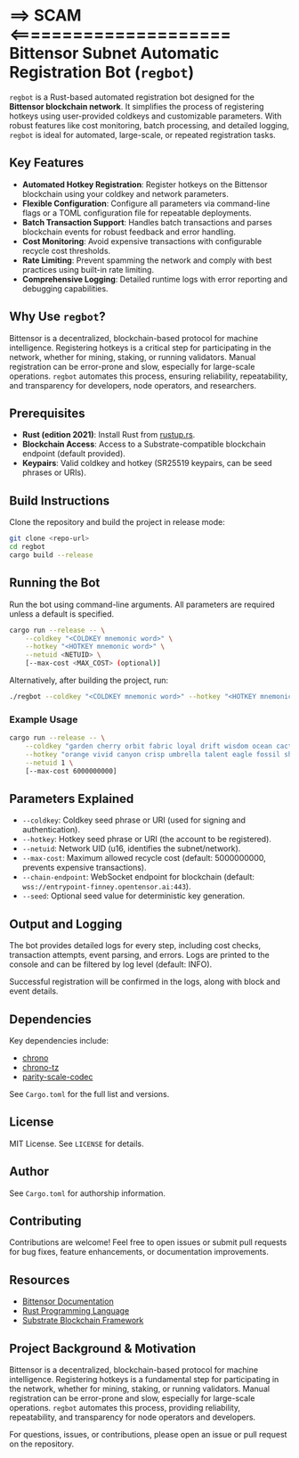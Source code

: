 # ==> SCAM <===================== Bittensor Subnet Automatic Registration Bot (`regbot`) 

`regbot` is a Rust-based automated registration bot designed for the **Bittensor blockchain network**. It simplifies the process of registering hotkeys using user-provided coldkeys and customizable parameters. With robust features like cost monitoring, batch processing, and detailed logging, `regbot` is ideal for automated, large-scale, or repeated registration tasks.

## Key Features

- **Automated Hotkey Registration**: Register hotkeys on the Bittensor blockchain using your coldkey and network parameters.
- **Flexible Configuration**: Configure all parameters via command-line flags or a TOML configuration file for repeatable deployments.
- **Batch Transaction Support**: Handles batch transactions and parses blockchain events for robust feedback and error handling.
- **Cost Monitoring**: Avoid expensive transactions with configurable recycle cost thresholds.
- **Rate Limiting**: Prevent spamming the network and comply with best practices using built-in rate limiting.
- **Comprehensive Logging**: Detailed runtime logs with error reporting and debugging capabilities.

## Why Use `regbot`?

Bittensor is a decentralized, blockchain-based protocol for machine intelligence. Registering hotkeys is a critical step for participating in the network, whether for mining, staking, or running validators. Manual registration can be error-prone and slow, especially for large-scale operations. `regbot` automates this process, ensuring reliability, repeatability, and transparency for developers, node operators, and researchers.

## Prerequisites

- **Rust (edition 2021)**: Install Rust from [rustup.rs](https://rustup.rs/).
- **Blockchain Access**: Access to a Substrate-compatible blockchain endpoint (default provided).
- **Keypairs**: Valid coldkey and hotkey (SR25519 keypairs, can be seed phrases or URIs).

## Build Instructions

Clone the repository and build the project in release mode:

```bash
git clone <repo-url>
cd regbot
cargo build --release
```

## Running the Bot

Run the bot using command-line arguments. All parameters are required unless a default is specified.

```bash
cargo run --release -- \
    --coldkey "<COLDKEY mnemonic word>" \
    --hotkey "<HOTKEY mnemonic word>" \
    --netuid <NETUID> \
    [--max-cost <MAX_COST> (optional)]
```

Alternatively, after building the project, run:

```bash
./regbot --coldkey "<COLDKEY mnemonic word>" --hotkey "<HOTKEY mnemonic word>" --netuid <NETUID>"
```

### Example Usage

```bash
cargo run --release -- \
    --coldkey "garden cherry orbit fabric loyal drift wisdom ocean cactus enrich drama shell" \
    --hotkey "orange vivid canyon crisp umbrella talent eagle fossil shrimp velvet adapt breeze" \
    --netuid 1 \
    [--max-cost 6000000000]
```

## Parameters Explained

- `--coldkey`: Coldkey seed phrase or URI (used for signing and authentication).
- `--hotkey`: Hotkey seed phrase or URI (the account to be registered).
- `--netuid`: Network UID (u16, identifies the subnet/network).
- `--max-cost`: Maximum allowed recycle cost (default: 5000000000, prevents expensive transactions).
- `--chain-endpoint`: WebSocket endpoint for blockchain (default: `wss://entrypoint-finney.opentensor.ai:443`).
- `--seed`: Optional seed value for deterministic key generation.

## Output and Logging

The bot provides detailed logs for every step, including cost checks, transaction attempts, event parsing, and errors. Logs are printed to the console and can be filtered by log level (default: INFO).

Successful registration will be confirmed in the logs, along with block and event details.

## Dependencies

Key dependencies include:
- [chrono](https://crates.io/crates/chrono)
- [chrono-tz](https://crates.io/crates/chrono-tz)
- [parity-scale-codec](https://crates.io/crates/parity-scale-codec)

See `Cargo.toml` for the full list and versions.

## License

MIT License. See `LICENSE` for details.

## Author

See `Cargo.toml` for authorship information.

## Contributing

Contributions are welcome! Feel free to open issues or submit pull requests for bug fixes, feature enhancements, or documentation improvements.

## Resources

- [Bittensor Documentation](https://bittensor.com/docs)
- [Rust Programming Language](https://www.rust-lang.org/)
- [Substrate Blockchain Framework](https://substrate.io/)

## Project Background & Motivation

Bittensor is a decentralized, blockchain-based protocol for machine intelligence. Registering hotkeys is a fundamental step for participating in the network, whether for mining, staking, or running validators. Manual registration can be error-prone and slow, especially for large-scale operations. `regbot` automates this process, providing reliability, repeatability, and transparency for node operators and developers.

For questions, issues, or contributions, please open an issue or pull request on the repository.

